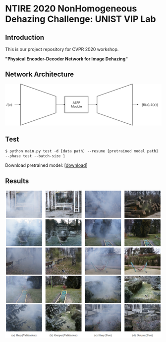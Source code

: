 # NTIRE 2020 NonHomogeneous Dehazing Challenge: UNIST VIP Lab
## Introduction
This is our project repository for CVPR 2020 workshop.

**"Physical Encoder-Decoder Network for Image Dehazing"**

## Network Architecture
![architecture](./figure/architecture.png)

## Test
```
$ python main.py test -d [data path] --resume [pretrained model path] --phase test --batch-size 1
```

Download pretrained model: [[download](https://drive.google.com/open?id=1wLYJWlMtSOmcU_GP-4TMcV9uHDX8TLlP)]

## Results
![results](./figure/results.PNG)
